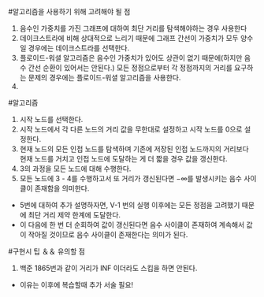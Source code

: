 #알고리즘을 사용하기 위해 고려해야 될 점
1. 음수인 가중치를 가진 그래프에 대하여 최단 거리를 탐색해야하는 경우 사용한다
2. 데이크스트라에 비해 상대적으로 느리기 때문에 그래프 간선이 가중치가 모두 양수일 경우에는 데이크스트라를 선택한다.
3. 플로이드-워셜 알고리즘은 음수인 가중치가 있어도 상관이 없기 때문에(하지만 음수 간선 순환이 있어서는 안된다.) 모든 정점으로부터 각 정점까지의 거리를 요구하는 문제의 경우에는 플로이드-워셜 알고리즘을 사용한다.
4. 

#알고리즘
1. 시작 노드를 선택한다.
2. 시작 노드에서 각 다른 노드의 거리 값을 무한대로 설정하고 시작 노드를 0으로 설정한다.
3. 현재 노드의 모든 인접 노드를 탐색하며 기존에 저장된 인접 노드까지의 거리보다 현재 노드를 거치고 인접 노드에 도달하는 게 더 짧을 경우 값을 갱신한다.
4. 3의 과정을 모든 노드에 대해 수행한다.
5. 모든 노드에 3 - 4를 수행하고서 또 거리가 갱신된다면 −∞를 발생시키는 음수 사이클이 존재함을 의미한다.
+ 5번에 대하여 추가 설명하자면, V-1 번의 실행 이후에는 모든 정점을 고려했기 때문에 최단 거리 제약 한계에 도달한다.
+ 이 다음에 한 번 더 순회하여 값이 갱신된다면 음수 사이클이 존재하여 계속해서 값이 작아질 것이므로 음수 사이클이 존재한다는 의미가 된다.

#구현시 팁 ＆＆ 유의할 점
1. 백준 1865번과 같이 거리가 INF 이더라도 스킵을 하면 안된다.
+ 이유는 이후에 복습할때 추가 서술 필요!